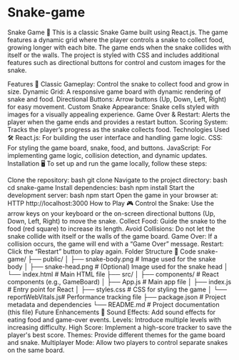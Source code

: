 # Snake-game
Snake Game 🐍
This is a classic Snake Game built using React.js. The game features a dynamic grid where the player controls a snake to collect food, growing longer with each bite. The game ends when the snake collides with itself or the walls. The project is styled with CSS and includes additional features such as directional buttons for control and custom images for the snake.

Features 🚀
Classic Gameplay: Control the snake to collect food and grow in size.
Dynamic Grid: A responsive game board with dynamic rendering of snake and food.
Directional Buttons: Arrow buttons (Up, Down, Left, Right) for easy movement.
Custom Snake Appearance: Snake cells styled with images for a visually appealing experience.
Game Over & Restart: Alerts the player when the game ends and provides a restart button.
Scoring System: Tracks the player’s progress as the snake collects food.
Technologies Used 🛠️
React.js: For building the user interface and handling game logic.
CSS: For styling the game board, snake, food, and buttons.
JavaScript: For implementing game logic, collision detection, and dynamic updates.
Installation 🖥️
To set up and run the game locally, follow these steps:

Clone the repository:
bash
git clone <repository-url>
Navigate to the project directory:
bash
cd snake-game
Install dependencies:
bash
npm install
Start the development server:
bash
npm start
Open the game in your browser at:
HTTP
http://localhost:3000
How to Play 🎮
Control the Snake: Use the arrow keys on your keyboard or the on-screen directional buttons (Up, Down, Left, Right) to move the snake.
Collect Food: Guide the snake to the food (red square) to increase its length.
Avoid Collisions: Do not let the snake collide with itself or the walls of the game board.
Game Over: If a collision occurs, the game will end with a “Game Over” message.
Restart: Click the “Restart” button to play again.
Folder Structure 📂
Code
snake-game/
├── public/
│   ├── snake-body.png    # Image used for the snake body
│   ├── snake-head.png    # (Optional) Image used for the snake head
│   └── index.html        # Main HTML file
├── src/
│   ├── components/       # React components (e.g., GameBoard)
│   ├── App.js            # Main app file
│   ├── index.js          # Entry point for React
│   ├── styles.css        # CSS for styling the game
│   └── reportWebVitals.js# Performance tracking file
├── package.json          # Project metadata and dependencies
└── README.md             # Project documentation (this file)
Future Enhancements 🔮
Sound Effects: Add sound effects for eating food and game-over events.
Levels: Introduce multiple levels with increasing difficulty.
High Score: Implement a high-score tracker to save the player's best score.
Themes: Provide different themes for the game board and snake.
Multiplayer Mode: Allow two players to control separate snakes on the same board.
